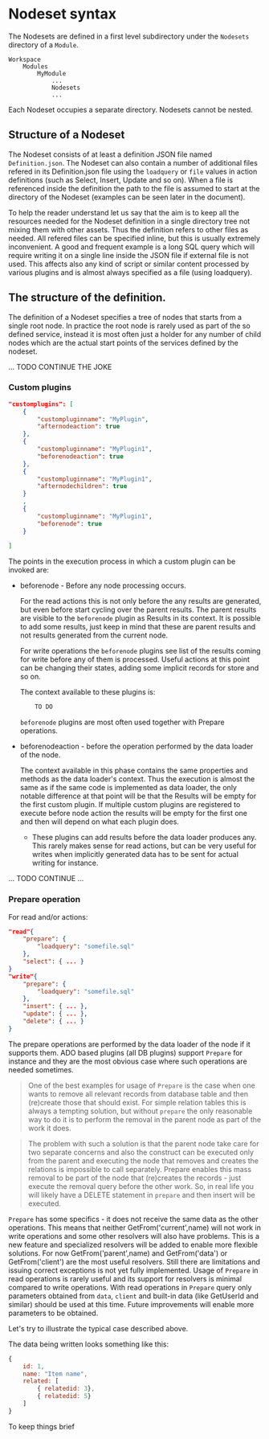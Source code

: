 # Nodeset syntax

The Nodesets are defined in a first level subdirectory under the `Nodesets` directory of a `Module`.

```
Workspace
    Modules
        MyModule
            ... 
            Nodesets
            ...
```

Each Nodeset occupies a separate directory. Nodesets cannot be nested.

## Structure of a Nodeset

The Nodeset consists of at least a definition JSON file named `Definition.json`. The Nodeset can also contain a number of additional files refered in its Definition.json file using the `loadquery` or `file` values in action definitions (such as Select, Insert, Update and so on). When a file is referenced inside the definition the path to the file is assumed to start at the directory of the Nodeset (examples can be seen later in the document).

To help the reader understand let us say that the aim is to keep all the resources needed for the Nodeset definition in a single directory tree not mixing them with other assets. Thus the definition refers to other files as needed. All refered files can be specified inline, but this is usually extremely inconvenient. A good and frequent example is a long SQL query which will require writing it on a single line inside the JSON file if external file is not used. This affects also any kind of script or similar content processed by various plugins and is almost always specified as a file (using loadquery).

## The structure of the definition.

The definition of a Nodeset specifies a tree of nodes that starts from a single root node. In practice the root node is rarely used as part of the so defined service, instead it is most often just a holder for any number of child nodes which are the actual start points of the services defined by the nodeset.

... TODO CONTINUE THE JOKE

### Custom plugins

```JSON
"customplugins": [
    {
        "custompluginname": "MyPlugin",
        "afternodeaction": true
    },
    {
        "custompluginname": "MyPlugin1",
        "beforenodeaction": true
    },
    {
        "custompluginname": "MyPlugin1",
        "afternodechildren": true
    }
    ,
    {
        "custompluginname": "MyPlugin1",
        "beforenode": true
    }
            
]
```

The points in the execution process in which a custom plugin can be invoked are:

- beforenode - Before any node processing occurs. 

    For the read actions this is not only before the any results are generated, but even before start cycling over the parent results. The parent results are visible to the `beforenode` plugin as Results in its context. It is possible to add some results, just keep in mind that these are parent results and not results generated from the current node.

    For write operations the `beforenode` plugins see list of the results coming for write before any of them is processed. Useful actions at this point can be changing their states, adding some implicit records for store and so on.

    The context available to these plugins is:

    ```csharp
        TO DO

    ```

    `beforenode` plugins are most often used together with Prepare operations.

- beforenodeaction - before the operation performed by the data loader of the node.

    The context available in this phase contains the same properties and methods as the data loader's context. Thus the execution is almost the same as if the same code is implemented as data loader, the only notable difference at that point will be that the Results will be empty for the first custom plugin. If multiple custom plugins are registered to execute before node action the results will be empty for the first one and then will depend on what each plugin does.

    - These plugins can add results before the data loader produces any. This rarely makes sense for read actions, but can be very useful for writes when implicitly generated data has to be sent for actual writing for instance.

... TODO CONTINUE ...

### Prepare operation

For read and/or actions: 

```JSON
"read"{
    "prepare": {
        "loadquery": "somefile.sql"
    },
    "select": { ... }
}
"write"{
    "prepare": {
        "loadquery": "somefile.sql"
    },
    "insert": { ... },
    "update": { ... },
    "delete": { ... }
}
```

The prepare operations are performed by the data loader of the node if it supports them. ADO based plugins (all DB plugins) support `Prepare` for instance and they are the most obvious case where such operations are needed sometimes.

> One of the best examples for usage of `Prepare` is the case when one wants to remove all relevant records from database table and then (re)create those that should exist. For simple relation tables this is always a tempting solution, but without `prepare` the only reasonable way to do it is to perform the removal in the parent node as part of the work it does.

> The problem with such a solution is that the parent node take care for two separate concerns and also the construct can be executed only from the parent and executing the node that removes and creates the relations is impossible to call separately. Prepare enables this mass removal to be part of the node that (re)creates the records - just execute the removal query before the other work. So, in real life you will likely have a DELETE statement in `prepare` and then insert will be executed.

`Prepare` has some specifics - it does not receive the same data as the other operations. This means that neither GetFrom('current',name) will not work in write operations and some other resolvers will also have problems. This is a new feature and specialized resolvers will be added to enable more flexible solutions. For now GetFrom('parent',name) and GetFrom('data') or GetFrom('client') are the most useful resolvers. Still there are limitations and issuing correct exceptions is not yet fully implemented. Usage of `Prepare` in read operations is rarely useful and its support for resolvers is minimal compared to write operations. With read operations in `Prepare` query only parameters obtained from `data`, `client` and built-in data (like GetUserId and similar) should be used at this time. Future improvements will enable more parameters to be obtained.

Let's try to illustrate the typical case described above.

The data being written looks something like this:

```Javascript
{
    id: 1,
    name: "Item name",
    related: [
        { relatedid: 3},
        { relatedid: 5}
    ]
}

```

To keep things brief 